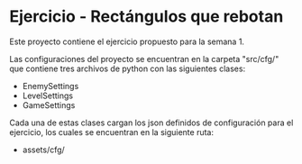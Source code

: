 # Ejercicio - Rectángulos que rebotan 
Este proyecto contiene el ejercicio propuesto para la semana 1.

Las configuraciones del proyecto se encuentran en la carpeta "src/cfg/" que contiene tres archivos de python con las siguientes clases:
- EnemySettings
- LevelSettings
- GameSettings

Cada una de estas clases cargan los json definidos de configuración para el ejercicio, los cuales se encuentran en la siguiente ruta:
- assets/cfg/

